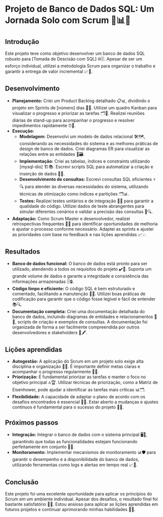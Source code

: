 # Projeto de Banco de Dados SQL: Um Jornada Solo com Scrum 💼📊🚀

## **Introdução**

Este projeto teve como objetivo desenvolver um banco de dados SQL robusto para [Tomada de Descisão com SQL] 🌐🗄️. Apesar de ser um esforço individual, utilizei a metodologia Scrum para organizar o trabalho e garantir a entrega de valor incremental 📈📅.

## **Desenvolvimento**

* **Planejamento:** Criei um Product Backlog detalhado 📋📊, dividindo o projeto em Sprints de [número] dias 📅📆. Utilizei um quadro Kanban para visualizar o progresso e priorizar as tarefas 🗂️📌. Realizei reuniões diárias de stand-up para acompanhar o progresso e resolver impedimentos rapidamente ⏰💬.
* **Execução:**
   * **Modelagem:** Desenvolvi um modelo de dados relacional 🛠️🗺️, considerando as necessidades do sistema e as melhores práticas de design de banco de dados. Criei diagramas ER para visualizar as relações entre as entidades 📐🗃️.
   * **Implementação:** Criei as tabelas, índices e constraints utilizando [mysql-dio] 🏗️📚. Escrevi scripts SQL para automatizar a criação e inserção de dados 🔄💾.
   * **Desenvolvimento de consultas:** Escrevi consultas SQL eficientes ⚡🔍 para atender às diversas necessidades do sistema, utilizando técnicas de otimização como índices e partições 🗂️📊.
   * **Testes:** Realizei testes unitários e de integração 🧪✅ para garantir a qualidade do código. Utilizei dados de teste abrangentes para simular diferentes cenários e validar a precisão das consultas 🔄🔍.
* **Adaptação:** Como Scrum Master e desenvolvedor, realizei retrospectivas frequentes 🔄🧩 para identificar oportunidades de melhoria e ajustar o processo conforme necessário. Adaptei as sprints e ajustei as prioridades com base no feedback e nas lições aprendidas 📈💡.

## **Resultados**

* **Banco de dados funcional:** O banco de dados está pronto para ser utilizado, atendendo a todos os requisitos do projeto ✔️🎯. Suporta um grande volume de dados e garante a integridade e consistência das informações armazenadas 🗄️🔒.
* **Código limpo e eficiente:** O código SQL é bem estruturado e comentado, facilitando a manutenção 🧹💡. Utilizei boas práticas de codificação para garantir que o código fosse legível e fácil de entender 📚🔍.
* **Documentação completa:** Criei uma documentação detalhada do banco de dados, incluindo diagramas de entidades e relacionamentos 📑📜, scripts de criação e exemplos de consultas. A documentação foi organizada de forma a ser facilmente compreendida por outros desenvolvedores e stakeholders 📘🖋️.

## **Lições aprendidas**

* **Autogestão:** A aplicação do Scrum em um projeto solo exige alta disciplina e organização 🎯🚀. É importante definir metas claras e acompanhar o progresso regularmente 📅✅.
* **Priorização:** É fundamental priorizar as tarefas e manter o foco no objetivo principal 🔝🏆. Utilizar técnicas de priorização, como a Matriz de Eisenhower, pode ajudar a identificar as tarefas mais críticas 📊🗂️.
* **Flexibilidade:** A capacidade de adaptar o plano de acordo com os desafios encontrados é essencial 🔄🎯. Estar aberto a mudanças e ajustes contínuos é fundamental para o sucesso do projeto 🌟🔧.

## **Próximos passos**
* **Integração:** Integrar o banco de dados com o sistema principal 🖥️🔗, garantindo que todas as funcionalidades estejam funcionando perfeitamente em conjunto 🧩🔄.
* **Monitoramento:** Implementar mecanismos de monitoramento 📊🛡️ para garantir o desempenho e a disponibilidade do banco de dados, utilizando ferramentas como logs e alertas em tempo real 📈🔔.

## **Conclusão**

Este projeto foi uma excelente oportunidade para aplicar os princípios do Scrum em um ambiente individual. Apesar dos desafios, o resultado final foi bastante satisfatório 🎉🎊. Estou ansioso para aplicar as lições aprendidas em futuros projetos e continuar aprimorando minhas habilidades 💪🚀.
